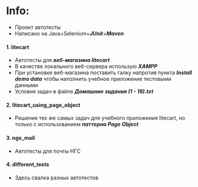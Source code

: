 # Info:
- Проект автотесты
- Написано на Java+Selenium+***JUnit***+***Maven***

#### 1. litecart
- Автотесты для ***веб-магазина litecart***
- В качестве локального веб-сервера использую ***XAMPP***
- При установке веб-магазина поставить галку напротив пункта ***Install demo data*** чтобы наполнить учебное приложение тестовыми данными
- Условия задач в файле ***Домашние задания (1 - 19).txt***

#### 2. litecart_using_page_object
- Решение тех же самых задач для учебного приложения litecart, но только с использованием ***паттерна Page Object***

#### 3. ngs_mail
- Автотесты для почты НГС

#### 4. different_tests
- Здесь свалка разных автотестов

